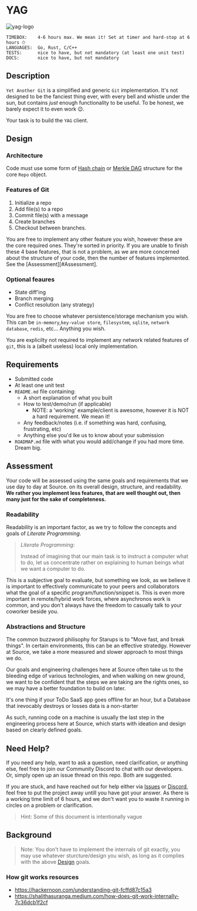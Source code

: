 # YAG

![yag-logo](../../img/yag-logo.png)

```
TIMEBOX:    4-6 hours max. We mean it! Set at timer and hard-stop at 6 hours ⏱
LANGUAGES:  Go, Rust, C/C++
TESTS:      nice to have, but not mandatory (at least one unit test)
DOCS:       nice to have, but not mandatory
```

## Description
`Yet Another Git` is a simplified and generic `Git` implementation. It's not designed to be the fanciest thing ever, with every bell and whistle under the sun, but contains *just* enough functionality to be useful. To be honest, we barely expect it to even work 😉.

Your task is to build the `YAG` client.

## Design

### Architecture
Code must use some form of [Hash chain](https://en.wikipedia.org/wiki/Hash_chain) or [Merkle DAG](https://factory24.org/wp-content/uploads/2019/10/6.-DAGs-the-Merkle-Forest.pdf) structure for the core `Repo` object.

### Features of Git
1. Initialize a repo
2. Add file(s) to a repo
2. Commit file(s) with a message
3. Create branches
4. Checkout between branches.

You are free to implement any other feature you wish, however these are the core required ones. They're sorted in priority. If you are unable to finish these 4 base features, that is not a problem, as we are more concerned about the structure of your code, then the number of features implemented. See the [Assessment][#Assessment].

### Optional feaures
- State diff'ing
- Branch merging
- Conflict resolution (any strategy)

You are free to choose whatever persistence/storage mechanism you wish. This can be `in-memory`,`key-value store`, `filesystem`, `sqlite`, `network database`, `redis`, etc... Anything you wish.

You are explicilty not required to implement any network related features of `git`, this is a (albeit useless) local only implementation.

## Requirements
- Submitted code
- At least one unit test
- `README.md` file containing:
    - A short explanation of what you built
    - How to test/demo/run (if applicable)
        - NOTE: a 'working' example/client is awesome, however it is NOT a hard requirement. We mean it!
    - Any feedback/notes (i.e. if something was hard, confusing, frustrating, etc)
    - Anything else you'd lke us to know about your submission
- `ROADMAP.md` file  with what you would add/change if you had more time. Dream big.

## Assessment
Your code will be assessed using the same goals and requirements that we use day to day at Source.  on its overall design, structure, and readability. **We rather you implement less features, that are well thought out, then many just for the sake of completeness.**

### Readability 
Readability is an important factor, as we try to follow the concepts and goals of *Literate Programming*. 

> *Literate Programming*:
>
> Instead of imagining that our main task is to instruct a computer what to do, let us concentrate rather on explaining to human beings what we want a computer to do.

This is a subjective goal to evaluate, but something we look, as we believe it is important to effectively communicate to your peers and collaborators what the goal of a specific program/function/snippet is. This is even more important in remote/hybrid work forces, where asynchronos work is common, and you don't always have the freedom to casually talk to your coworker beside you.

### Abstractions and Structure
The common buzzword philisophy for Starups is to "Move fast, and break things". In certain environments, this can be an effective stratedgy. However at Source, we take a more measured and slower approach to most things we do.

Our goals and engineering challenges here at Source often take us to the bleeding edge of various technologies, and when walking on new ground, we want to be confident that the steps we are taking are the rights ones, so we may have a better foundation to build on later. 

It's one thing if your ToDo SaaS app goes offline for an hour, but a Database that irevocably destroys or losses data is a non-starter

As such, running code on a machine is usually the last step in the engineering process here at Source, which starts with ideation and design based on clearly defined goals.

## Need Help?
If you need any help, want to ask a question, need clarification, or anything else, feel free to join our Community Discord to chat with our developers. Or, simply open up an issue thread on this repo. Both are suggested.

If you are stuck, and have reached out for help either via [Issues](https://github.com/shinzonetwork/hiring/issues) or [Discord](https://discord.gg/57UNewmXtE), feel free to put the project away untill you have got your answer. As there is a working time limit of 6 hours, and we don't want you to waste it running in circles on a problem or clarification. 

> Hint: Some of this document is intentionally vague

## Background
> Note: You don't have to implement the internals of git exactly, you may use whatever sturcture/design you wish, as long as it complies with the above [Design](#Design) goals.

### How git works resources
 - https://hackernoon.com/understanding-git-fcffd87c15a3
 - https://shalithasuranga.medium.com/how-does-git-work-internally-7c36dcb1f2cf